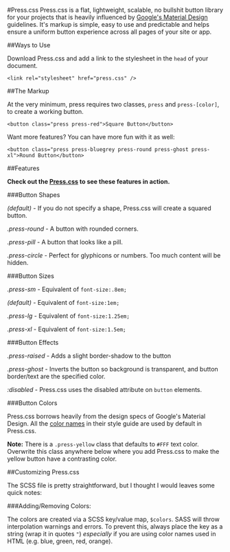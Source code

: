 #Press.css
Press.css is a flat, lightweight, scalable, no bullshit button library for your projects that is heavily influenced by [Google's Material Design](https://www.google.com/design/) guidelines. It's markup is simple, easy to use and predictable and helps ensure a uniform button experience across all pages of your site or app.

##Ways to Use

Download Press.css and add a link to the stylesheet in the `head` of your document.

```
<link rel="stylesheet" href="press.css" />
```

##The Markup

At the very minimum, press requires two classes, `press` and `press-[color]`, to create a working button.


```
<button class="press press-red">Square Button</button>
```

Want more features? You can have more fun with it as well:

```
<button class="press press-bluegrey press-round press-ghost press-xl">Round Button</button>
```

##Features

**Check out the [Press.css](http://codyo.me/press) to see these features in action.**

###Button Shapes

*(default)* - If you do not specify a shape, Press.css will create a squared button.

*.press-round* - A button with rounded corners.

*.press-pill* - A button that looks like a pill.

*.press-circle* - Perfect for glyphicons or numbers. Too much content will be hidden.

###Button Sizes

*.press-sm* - Equivalent of `font-size:.8em;`

*(default)* - Equivalent of `font-size:1em;`

*.press-lg* - Equivalent of `font-size:1.25em;`

*.press-xl* - Equivalent of `font-size:1.5em;`

###Button Effects

*.press-raised* - Adds a slight border-shadow to the button

*.press-ghost* - Inverts the button so background is transparent, and button border/text are the specified color.

*:disabled* - Press.css uses the disabled attribute on `button` elements.

###Button Colors

Press.css borrows heavily from the design specs of Google's Material Design. All the [color names](https://www.google.com/design/spec/style/color.html) in their style guide are used by default in Press.css.

**Note:** There is a `.press-yellow` class that defaults to `#FFF` text color. Overwrite this class anywhere below where you add Press.css to make the yellow button have a contrasting color.

##Customizing Press.css

The SCSS file is pretty straightforward, but I thought I would leaves some quick notes:

###Adding/Removing Colors:

The colors are created via a SCSS key/value map, `$colors`. SASS will throw interpolation warnings and errors. To prevent this, always place the key as a string (wrap it in quotes `"`) *especially* if you are using color names used in HTML (e.g. blue, green, red, orange).